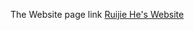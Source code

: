 The Website page link
[Ruijie He's Website](file:///Users/ruijiehe/Desktop/RuijieHe01.github.io/index.html)
